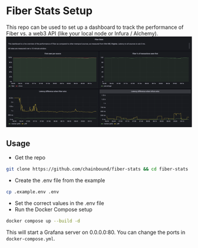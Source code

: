 # Fiber Stats Setup

This repo can be used to set up a dashboard to track the performance of Fiber vs. a web3 API (like your local node or Infura / Alchemy).
![](./screenshot.png)

## Usage
* Get the repo
```bash
git clone https://github.com/chainbound/fiber-stats && cd fiber-stats
```

* Create the .env file from the example
```bash
cp .example.env .env
```

* Set the correct values in the .env file
* Run the Docker Compose setup
```bash
docker compose up --build -d
```

This will start a Grafana server on 0.0.0.0:80. You can change the ports in `docker-compose.yml`.

